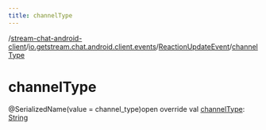 ```yaml
---
title: channelType
---
```

/[stream-chat-android-client](../../index.md)/[io.getstream.chat.android.client.events](../index.md)/[ReactionUpdateEvent](index.md)/[channelType](channelType.md)  
  
  
  
# channelType  
@SerializedName(value = channel_type)open override val [channelType](channelType.md): [String](https://kotlinlang.org/api/latest/jvm/stdlib/kotlin/-string/index.html)
